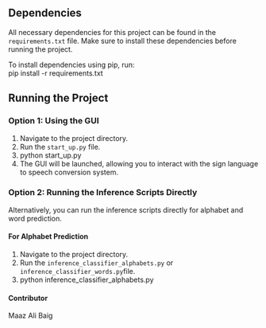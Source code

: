 ## Dependencies
All necessary dependencies for this project can be found in the `requirements.txt` file. Make sure to install these dependencies before running the project.

To install dependencies using pip, run:   
pip install -r requirements.txt

## Running the Project

### Option 1: Using the GUI
1. Navigate to the project directory.
2. Run the `start_up.py` file.
3. python start_up.py
4. The GUI will be launched, allowing you to interact with the sign language to speech conversion system.

### Option 2: Running the Inference Scripts Directly
Alternatively, you can run the inference scripts directly for alphabet and word prediction.

#### For Alphabet Prediction
1. Navigate to the project directory.
2. Run the `inference_classifier_alphabets.py` or `inference_classifier_words.py`file.
3. python inference_classifier_alphabets.py

#### Contributor
Maaz Ali Baig


